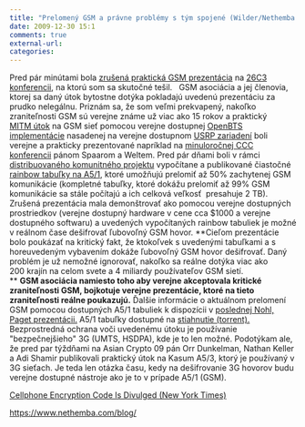 ```yaml
---
title: "Prelomený GSM a právne problémy s tým spojené (Wilder/Nethemba blog)"
date: 2009-12-30 15:1
comments: true
external-url:
categories:
---
```

Pred pár minútami bola [zrušená praktická GSM prezentácia][1] na [26C3 konferencii][2], na ktorú som sa skutočné tešil.  
GSM asociácia a jej členovia, ktorej sa daný útok bytostne dotýka pokladajú uvedenú prezentáciu za prudko nelegálnu. Priznám sa, že som veľmi prekvapený, nakoľko zraniteľnosti GSM sú verejne známe už viac ako 15 rokov a praktický [MITM útok][3] na GSM sieť pomocou verejne dostupnej [OpenBTS implementácie][4] nasadenej na verejne dostupnom [USRP zariadení][5] boli verejne a prakticky prezentované napríklad na [minuloročnej CCC konferencii][6] pánom Spaarom a Weltem.
Pred pár dňami boli v rámci [distribuovaného komunitného projektu][7] vypočítane a publikované čiastočné [rainbow tabuľky na A5/1][8], ktoré umožňujú prelomiť až 50% zachytenej GSM komunikácie (kompletné tabuľky, ktoré dokážu prelomiť až 99% GSM komunikácie sa stále počítajú a ich celková veľkosť  presahuje 2 TB).
Zrušená prezentácia mala demonštrovať ako pomocou verejne dostupných prostriedkov (verejne dostupný hardware v cene cca $1000 a verejne dostupného softwaru) a uvedených vypočítaných rainbow tabuliek je možné v reálnom čase dešifrovať ľubovoľný GSM hovor.
**Cieľom prezentácie bolo poukázať na kritický fakt, že ktokoľvek s uvedenými tabuľkami a s horeuvedeným vybavením dokáže ľubovoľný GSM hovor dešifrovať. Daný problém je už nemožné ignorovať, nakoľko sa reálne dotýka viac ako 200 krajín na celom svete a 4 miliardy používateľov GSM sietí.  
**
**GSM asociácia namiesto toho aby verejne akceptovala kritické zraniteľnosti GSM, bojkotuje verejne prezentácie, ktoré na tieto zraniteľnosti reálne poukazujú.**
Ďalšie informácie o aktuálnom prelomení GSM pomocou dostupných A5/1 tabuliek k dispozícii v [poslednej Nohl, Paget prezentácii.][9]
A5/1 tabuľky dostupné na [stiahnutie (torrent).][10]
Bezprostredná ochrana voči uvedenému útoku je používanie "bezpečnejšieho" 3G (UMTS, HSDPA), kde je to len možné. Podotýkam ale, že pred par týždňami na Asian Crypto 09 pán Orr Dunkelman, Nathan Keller a Adi Shamir publikovali praktický útok na Kasum A5/3, ktorý je používaný v 3G sieťach. Je teda len otázka času, kedy na dešifrovanie 3G hovorov budu verejne dostupné nástroje ako je to v prípade A5/1 (GSM).

[Cellphone Encryption Code Is Divulged (New York Times) ][11]

<https://www.nethemba.com/blog/>

  [1]: http://events.ccc.de/congress/2009/wiki/The_demonstration_is_canceled
  [2]: http://events.ccc.de/congress/2009/
  [3]: http://en.wikipedia.org/wiki/Man-in-the-middle_attack
  [4]: http://openbts.sourceforge.net/
  [5]: http://www.ettus.com/products
  [6]: http://events.ccc.de/congress/2008/Fahrplan/events/3007.en.html
  [7]: http://reflextor.com/
  [8]: http://reflextor.com/trac/a51
  [9]: http://events.ccc.de/congress/2009/Fahrplan/attachments/1479_26C3.Karsten.Nohl.GSM.pdf
  [10]: http://www.nethemba.com/a51_rt.zip
  [11]: http://www.nytimes.com/2009/12/29/technology/29hack.html?_r=1&scp=1&sq=gsm&st=cse
